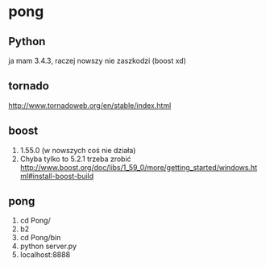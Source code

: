 # pong

## Python
ja mam 3.4.3, raczej nowszy nie zaszkodzi (boost xd)
## tornado
http://www.tornadoweb.org/en/stable/index.html
## boost
1. 1.55.0 (w nowszych coś nie działa)
2. Chyba tylko to 5.2.1 trzeba zrobić http://www.boost.org/doc/libs/1_59_0/more/getting_started/windows.html#install-boost-build

## pong
1. cd Pong/
2. b2
3. cd Pong/bin
4. python server.py
5. localhost:8888